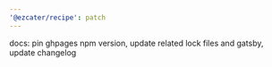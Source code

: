 ```yaml
---
'@ezcater/recipe': patch
---
```


docs: pin ghpages npm version, update related lock files and gatsby, update changelog
